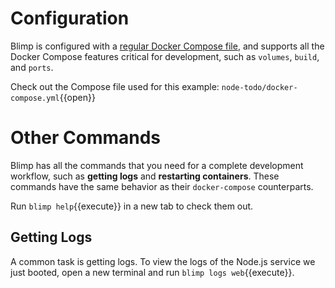 # Configuration

Blimp is configured with a [regular Docker Compose
file](https://kelda.io/blimp/docs/#/configuration), and supports all the Docker
Compose features critical for development, such as `volumes`, `build`, and
`ports`.

Check out the Compose file used for this example: `node-todo/docker-compose.yml`{{open}}

# Other Commands

Blimp has all the commands that you need for a complete development workflow,
such as **getting logs** and **restarting containers**. These commands have the
same behavior as their `docker-compose` counterparts.

Run `blimp help`{{execute}} in a new tab to check them out.

## Getting Logs

A common task is getting logs. To view the logs of the Node.js service we just
booted, open a new terminal and run `blimp logs web`{{execute}}.
